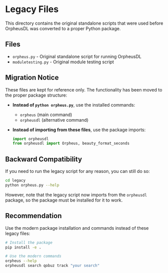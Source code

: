# Legacy Files

This directory contains the original standalone scripts that were used before OrpheusDL was converted to a proper Python package.

## Files

- `orpheus.py` - Original standalone script for running OrpheusDL
- `moduletesting.py` - Original module testing script

## Migration Notice

These files are kept for reference only. The functionality has been moved to the proper package structure:

- **Instead of `python orpheus.py`**, use the installed commands:
  - `orpheus` (main command)
  - `orpheusdl` (alternative command)

- **Instead of importing from these files**, use the package imports:
  ```python
  import orpheusdl
  from orpheusdl import Orpheus, beauty_format_seconds
  ```

## Backward Compatibility

If you need to run the legacy script for any reason, you can still do so:

```bash
cd legacy
python orpheus.py --help
```

However, note that the legacy script now imports from the `orpheusdl` package, so the package must be installed for it to work.

## Recommendation

Use the modern package installation and commands instead of these legacy files:

```bash
# Install the package
pip install -e .

# Use the modern commands
orpheus --help
orpheusdl search qobuz track "your search"
```
